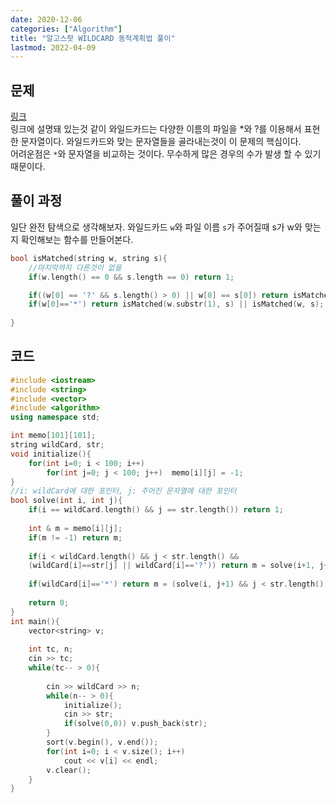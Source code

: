 ```yaml
---
date: 2020-12-06
categories: ["Algorithm"]
title: "알고스팟 WILDCARD 동적계획법 풀이"
lastmod: 2022-04-09
---
```


## 문제
[링크](//https://algospot.com/judge/problem/read/WILDCARD)  
링크에 설명돼 있는것 같이 와일드카드는 다양한 이름의 파일을 *와 ?를 이용해서 표현한 문자열이다. 
와일드카드와 맞는 문자열들을 골라내는것이 이 문제의 핵심이다.  
어려운점은 `*`와 문자열을 비교하는 것이다. 무수하게 많은 경우의 수가 발생 할 수 있기 때문이다.

## 풀이 과정
일단 완전 탐색으로 생각해보자.
와일드카드 `w`와 파일 이름 `s`가 주어질때 s가 w와 맞는지 확인해보는 함수를 만들어본다.  
``` c++
bool isMatched(string w, string s){
    //마지막까지 다른것이 없을
    if(w.length() == 0 && s.length == 0) return 1;

    if((w[0] == '?' && s.length() > 0) || w[0] == s[0]) return isMatched(w.substr(1), s.substr(1));
    if(w[0]=='*') return isMatched(w.substr(1), s) || isMatched(w, s);
    
}
```



## 코드
``` c++
#include <iostream>
#include <string>
#include <vector>
#include <algorithm>
using namespace std;

int memo[101][101];
string wildCard, str;
void initialize(){
    for(int i=0; i < 100; i++)
        for(int j=0; j < 100; j++)  memo[i][j] = -1;
}
//i: wildCard에 대한 포인터, j: 주어진 문자열에 대한 포인터
bool solve(int i, int j){
    if(i == wildCard.length() && j == str.length()) return 1;
    
    int & m = memo[i][j];
    if(m != -1) return m;
    
    if(i < wildCard.length() && j < str.length() &&
    (wildCard[i]==str[j] || wildCard[i]=='?')) return m = solve(i+1, j+1);
    
    if(wildCard[i]=='*') return m = (solve(i, j+1) && j < str.length()) || solve(i+1, j);
    
    return 0;
}
int main(){
    vector<string> v;
        
    int tc, n;
    cin >> tc;
    while(tc-- > 0){
        
        cin >> wildCard >> n;
        while(n-- > 0){
            initialize();
            cin >> str;
            if(solve(0,0)) v.push_back(str);
        }
        sort(v.begin(), v.end());
        for(int i=0; i < v.size(); i++)
            cout << v[i] << endl;
        v.clear();
    }
}

```
